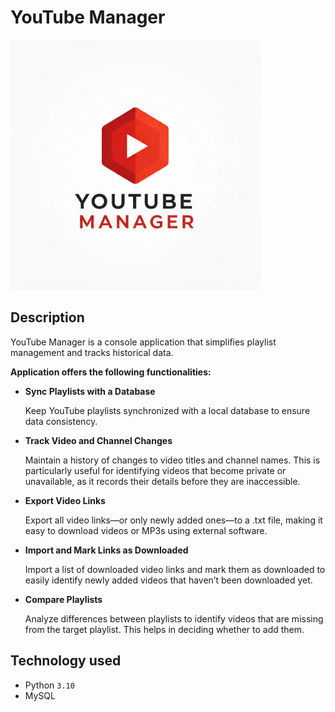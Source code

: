 # YouTube Manager


<img src="readme-images/youtube_manager_logo.jpg" alt="YouTube Manager Logo" style="max-height: 400px;">

## Description
YouTube Manager is a console application that simplifies playlist management and tracks historical data.


**Application offers the following functionalities:**
- **Sync Playlists with a Database**

    Keep YouTube playlists synchronized with a local database to ensure data consistency.

- **Track Video and Channel Changes**

    Maintain a history of changes to video titles and channel names. This is particularly useful for identifying videos that become private or unavailable, as it records their details before they are inaccessible.

- **Export Video Links**

    Export all video links—or only newly added ones—to a .txt file, making it easy to download videos or MP3s using external software.

- **Import and Mark Links as Downloaded**

    Import a list of downloaded video links and mark them as downloaded to easily identify newly added videos that haven’t been downloaded yet.

- **Compare Playlists**

    Analyze differences between playlists to identify videos that are missing from the target playlist. This helps in deciding whether to add them.


## Technology used
- Python `3.10`
- MySQL
